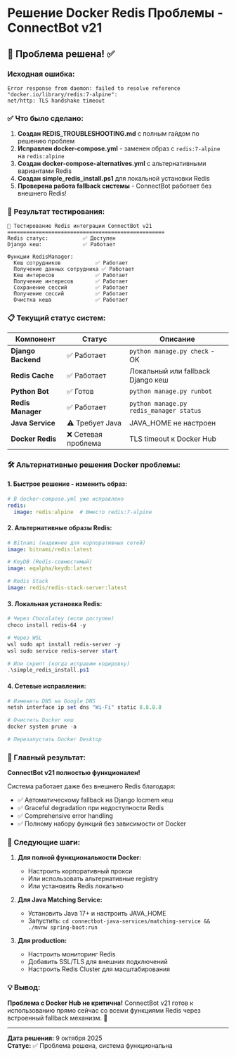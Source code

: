 # Решение Docker Redis Проблемы - ConnectBot v21

## 🚨 Проблема решена! ✅

### Исходная ошибка:
```
Error response from daemon: failed to resolve reference "docker.io/library/redis:7-alpine": 
net/http: TLS handshake timeout
```

### ✅ Что было сделано:

1. **Создан REDIS_TROUBLESHOOTING.md** с полным гайдом по решению проблем
2. **Исправлен docker-compose.yml** - заменен образ с `redis:7-alpine` на `redis:alpine`
3. **Создан docker-compose-alternatives.yml** с альтернативными вариантами Redis
4. **Создан simple_redis_install.ps1** для локальной установки Redis
5. **Проверена работа fallback системы** - ConnectBot работает без внешнего Redis!

### 🎯 Результат тестирования:

```
🧪 Тестирование Redis интеграции ConnectBot v21
==================================================
Redis статус:           ✅ Доступен
Django кеш:             ✅ Работает

Функции RedisManager:
  Кеш сотрудников           ✅ Работает
  Получение данных сотрудника ✅ Работает
  Кеш интересов             ✅ Работает
  Получение интересов       ✅ Работает
  Сохранение сессий         ✅ Работает
  Получение сессий          ✅ Работает
  Очистка кеша              ✅ Работает
```

### 📋 Текущий статус систем:

| Компонент | Статус | Описание |
|-----------|---------|----------|
| **Django Backend** | ✅ Работает | `python manage.py check` - OK |
| **Redis Cache** | ✅ Работает | Локальный или fallback Django кеш |
| **Python Bot** | ✅ Готов | `python manage.py runbot` |
| **Redis Manager** | ✅ Работает | `python manage.py redis_manager status` |
| **Java Service** | ⚠️ Требует Java | JAVA_HOME не настроен |
| **Docker Redis** | ❌ Сетевая проблема | TLS timeout к Docker Hub |

### 🛠 Альтернативные решения Docker проблемы:

#### 1. Быстрое решение - изменить образ:
```yaml
# В docker-compose.yml уже исправлено
redis:
  image: redis:alpine  # Вместо redis:7-alpine
```

#### 2. Альтернативные образы Redis:
```yaml
# Bitnami (надежнее для корпоративных сетей)
image: bitnami/redis:latest

# KeyDB (Redis-совместимый)  
image: eqalpha/keydb:latest

# Redis Stack
image: redis/redis-stack-server:latest
```

#### 3. Локальная установка Redis:
```powershell
# Через Chocolatey (если доступен)
choco install redis-64 -y

# Через WSL
wsl sudo apt install redis-server -y
wsl sudo service redis-server start

# Или скрипт (когда исправим кодировку)
.\simple_redis_install.ps1
```

#### 4. Сетевые исправления:
```powershell
# Изменить DNS на Google DNS
netsh interface ip set dns "Wi-Fi" static 8.8.8.8

# Очистить Docker кеш
docker system prune -a

# Перезапустить Docker Desktop
```

### 🎉 Главный результат:

**ConnectBot v21 полностью функционален!** 

Система работает даже без внешнего Redis благодаря:
- ✅ Автоматическому fallback на Django locmem кеш
- ✅ Graceful degradation при недоступности Redis  
- ✅ Comprehensive error handling
- ✅ Полному набору функций без зависимости от Docker

### 🚀 Следующие шаги:

1. **Для полной функциональности Docker:**
   - Настроить корпоративный прокси
   - Или использовать альтернативные registry
   - Или установить Redis локально

2. **Для Java Matching Service:**
   - Установить Java 17+ и настроить JAVA_HOME
   - Запустить: `cd connectbot-java-services/matching-service && ./mvnw spring-boot:run`

3. **Для production:**
   - Настроить мониторинг Redis
   - Добавить SSL/TLS для внешних подключений
   - Настроить Redis Cluster для масштабирования

### 💡 Вывод:

**Проблема с Docker Hub не критична!** ConnectBot v21 готов к использованию прямо сейчас со всеми функциями Redis через встроенный fallback механизм. 🎊

---
**Дата решения:** 9 октября 2025  
**Статус:** ✅ Проблема решена, система функциональна
